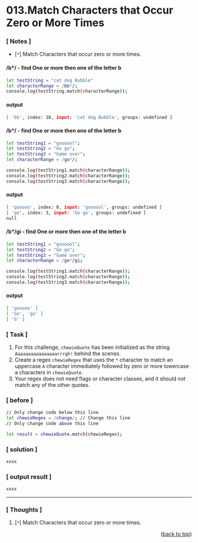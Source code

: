 <a name="topage"></a>

# 013.Match Characters that Occur Zero or More Times

### [ Notes ]
  * [`*`] Match Characters that occur zero or more times. 

#### /b*/ - find One or more then one of the letter b

```sh
let testString = "cat dog Bubble"
let characterRange = /bb*/;
console.log(testString.match(characterRange));
```

#### output
```sh
[ 'bb', index: 10, input: 'cat dog Bubble', groups: undefined ]
```

#### /b*/ - find One or more then one of the letter b

```sh
let testString1 = "goooool";
let testString2 = "Go go";
let testString3 = "Game over";
let characterRange = /go*/;

console.log(testString1.match(characterRange));
console.log(testString2.match(characterRange));
console.log(testString3.match(characterRange));
```

#### output
```sh
[ 'gooooo', index: 0, input: 'goooool', groups: undefined ]
[ 'go', index: 3, input: 'Go go', groups: undefined ]
null
```

#### /b*/gi - find One or more then one of the letter b 

```sh
let testString1 = "goooool";
let testString2 = "Go go";
let testString3 = "Game over";
let characterRange = /go*/gi;

console.log(testString1.match(characterRange));
console.log(testString2.match(characterRange));
console.log(testString3.match(characterRange));
```

#### output
```sh
[ 'gooooo' ]
[ 'Go', 'go' ]
[ 'G' ]
```

### [ Task ]
  1. For this challenge, `chewieQuote` has been initialized as the string `Aaaaaaaaaaaaaaaarrrgh!` behind the scenes.
  2. Create a regex `chewieRegex` that uses the `*` character to match an uppercase `A` character immediately followed by zero or more lowercase a characters in `chewieQuote`.
  3. Your regex does not need flags or character classes, and it should not match any of the other quotes.


### [ before ]

```sh
// Only change code below this line
let chewieRegex = /change/; // Change this line
// Only change code above this line

let result = chewieQuote.match(chewieRegex);
```

### [ solution ]

```sh
xxxx
```

### [ output result ]

```sh
xxxx
```

-----

### [ Thoughts ]

  1. [`*`] Match Characters that occur zero or more times. 
  

<p align="right">(<a href="#topage">back to top</a>)</p>
<br/>
<br/>
